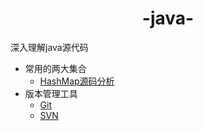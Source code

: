 # <center>-java-</center>
深入理解java源代码

+ 常用的两大集合
    + [HashMap源码分析](常用的两大接口/Map/HashMap.md)
+ 版本管理工具
    + [Git](版本管理软件/git/Git.md)
    + [SVN](版本管理软件/svn/svn.md)
